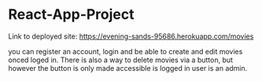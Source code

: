 # React-App-Project

Link to deployed site: https://evening-sands-95686.herokuapp.com/movies

you can register an account, login and be able to create and edit movies onced loged in. There is also a way to delete movies via a button, but however the button is only made accessible is logged in user is an admin.
